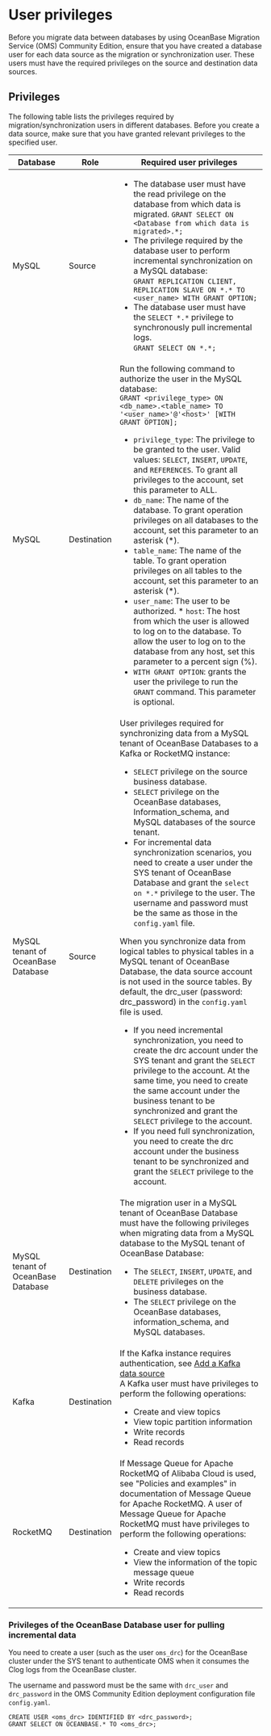 # User privileges

Before you migrate data between databases by using OceanBase Migration Service (OMS) Community Edition, ensure that you have created a database user for each data source as the migration or synchronization user. These users must have the required privileges on the source and destination data sources.

## Privileges

The following table lists the privileges required by migration/synchronization users in different databases. Before you create a data source, make sure that you have granted relevant privileges to the specified user.


|            **Database**             |    **Role**     |                                                                              **Required user privileges**                                                                             |
|-------------------------------------|-------------|-------------------------------------------------------------------|
| MySQL                               | Source      | <ul><li> The database user must have the read privilege on the database from which data is migrated.  ``` GRANT SELECT ON <Database from which data is migrated>.*; ```   <li>  The privilege required by the database user to perform incremental synchronization on a MySQL database:  <br>``` GRANT REPLICATION CLIENT, REPLICATION SLAVE ON *.* TO <user_name> WITH GRANT OPTION; ```   <li> The database user must have the `SELECT *.*` privilege to synchronously pull incremental logs. <br> ``` GRANT SELECT ON *.*; ```      </ul>                                                                                                                                                                                                                                                                                                                              |
| MySQL                               | Destination | Run the following command to authorize the user in the MySQL database: <br> ``` GRANT <privilege_type> ON <db_name>.<table_name> TO '<user_name>'@'<host>' [WITH GRANT OPTION]; ```  <ul><li> `privilege_type`: The privilege to be granted to the user. Valid values: `SELECT`, `INSERT`, `UPDATE`, and `REFERENCES`. To grant all privileges to the account, set this parameter to ALL.  <li>  `db_name`: The name of the database. To grant operation privileges on all databases to the account, set this parameter to an asterisk (\*).  <li>  `table_name`: The name of the table. To grant operation privileges on all tables to the account, set this parameter to an asterisk (\*).   <li>  `user_name`: The user to be authorized.   * `host`: The host from which the user is allowed to log on to the database. To allow the user to log on to the database from any host, set this parameter to a percent sign (%).  <li> `WITH GRANT OPTION`: grants the user the privilege to run the `GRANT` command. This parameter is optional.    </ul>                                                                                                                                                                                                                                                                                |
| MySQL tenant of OceanBase Database  | Source      | User privileges required for synchronizing data from a MySQL tenant of OceanBase Databases to a Kafka or RocketMQ instance: <ul><li>  `SELECT` privilege on the source business database.  <li> `SELECT` privilege on the OceanBase databases, Information_schema, and MySQL databases of the source tenant.   <li>  For incremental data synchronization scenarios, you need to create a user under the SYS tenant of OceanBase Database and grant the `select on *.*` privilege to the user.  The username and password must be the same as those in the `config.yaml` file.  </ul>  When you synchronize data from logical tables to physical tables in a MySQL tenant of OceanBase Database, the data source account is not used in the source tables. By default, the drc_user (password: drc_password) in the `config.yaml` file is used. <ul><li> If you need incremental synchronization, you need to create the drc account under the SYS tenant and grant the `SELECT` privilege to the account. At the same time, you need to create the same account under the business tenant to be synchronized and grant the `SELECT` privilege to the account.   <li>  If you need full synchronization, you need to create the drc account under the business tenant to be synchronized and grant the `SELECT` privilege to the account.    |
| MySQL tenant of OceanBase Database  | Destination | The migration user in a MySQL tenant of OceanBase Database must have the following privileges when migrating data from a MySQL database to the MySQL tenant of OceanBase Database: <ul><li> The `SELECT`, `INSERT`, `UPDATE`, and `DELETE` privileges on the business database.   <li> The `SELECT` privilege on the OceanBase databases, information_schema, and MySQL databases.  </ul>      |
| Kafka                               | Destination | If the Kafka instance requires authentication, see [Add a Kafka data source](../3.manage-data-sources/1.add-a-data-source/4.add-a-Kafka-data-source.md)  <br>A Kafka user must have privileges to perform the following operations: <ul><li>  Create and view topics   <li> View topic partition information  <li>  Write records   <li>  Read records    </ul>                                                                                                                                                                                                                                                                                                                                                                                                                                                                                                                                                                                                                                                                                                                                                                                                                                                                                                                                                                                                                                                                                    |
| RocketMQ                            | Destination | If Message Queue for Apache RocketMQ of Alibaba Cloud is used, see "Policies and examples" in documentation of Message Queue for Apache RocketMQ.  A user of Message Queue for Apache RocketMQ must have privileges to perform the following operations: <ul><li>  Create and view topics   <li>  View the information of the topic message queue   <li> Write records   <li>  Read records        </ul>                                                             |

### Privileges of the OceanBase Database user for pulling incremental data 

You need to create a user (such as the user `oms_drc`) for the OceanBase cluster under the SYS tenant to authenticate OMS when it consumes the Clog logs from the OceanBase cluster.

The username and password must be the same with `drc_user` and `drc_password` in the OMS Community Edition deployment configuration file `config.yaml`.

```unknow
CREATE USER <oms_drc> IDENTIFIED BY <drc_password>;
GRANT SELECT ON OCEANBASE.* TO <oms_drc>;
```